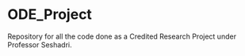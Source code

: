 # ODE_Project
Repository for all the code done as a Credited Research Project under Professor Seshadri.
